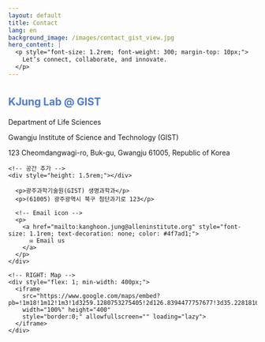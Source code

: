 ```yaml
---
layout: default
title: Contact
lang: en
background_image: /images/contact_gist_view.jpg
hero_content: |
  <p style="font-size: 1.2rem; font-weight: 300; margin-top: 10px;">
    Let’s connect, collaborate, and innovate.
  </p>
---
```


<section class="content-section">
  <div class="container" style="display: flex; flex-wrap: wrap; gap: 2rem; align-items: flex-start;">    
    <!-- LEFT: Contact info -->
    <div style="flex: 1; min-width: 250px;">
      <p style="font-size: 1.3rem; font-weight: bold; color: #4f7ad1"><strong>KJung Lab @ GIST</strong></p>
      <p>Department of Life Sciences</p>
      <p>Gwangju Institute of Science and Technology (GIST)</p>
      <p>123 Cheomdangwagi-ro, Buk-gu, Gwangju 61005, Republic of Korea</p>
    
    <!-- 공간 추가 -->
    <div style="height: 1.5rem;"></div>

      <p>광주과학기술원(GIST) 생명과학과</p>
      <p>(61005) 광주광역시 북구 첨단과기로 123</p>

      <!-- Email icon -->
      <p>
        <a href="mailto:kanghoon.jung@alleninstitute.org" style="font-size: 1.1rem; text-decoration: none; color: #4f7ad1;">
          ✉️ Email us
        </a>
      </p>
    </div>

    <!-- RIGHT: Map -->
    <div style="flex: 1; min-width: 400px;">
      <iframe
        src="https://www.google.com/maps/embed?pb=!1m18!1m12!1m3!1d3259.1280753275405!2d126.8394477757677!3d35.22818167273686!2m3!1f0!2f0!3f0!3m2!1i1024!2i768!4f13.1!3m3!1m2!1s0x35718f0016e53a71%3A0xcf5fcc597b3fd13f!2sGIST%20School%20of%20Life%20Sciences!5e0!3m2!1sen!2sus!4v1749423490288!5m2!1sen!2sus"
        width="100%" height="400"
        style="border:0;" allowfullscreen="" loading="lazy">
      </iframe>
    </div>

  </div>
</section>
